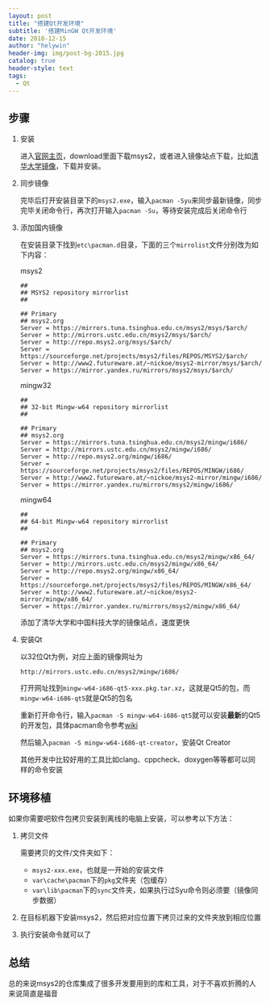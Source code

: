 ```yaml
---
layout: post
title: "搭建Qt开发环境"
subtitle: '搭建MinGW Qt开发环境'
date: 2018-12-15
author: "helywin"
header-img: img/post-bg-2015.jpg
catalog: true
header-style: text
tags:
  - Qt
---
```



## 步骤

1. 安装

   进入[官网主页](http://mingw-w64.org/doku.php/start)，download里面下载msys2，或者进入镜像站点下载，比如[清华大学镜像](https://mirrors.tuna.tsinghua.edu.cn/msys2/distrib/)，下载并安装。

2. 同步镜像

   完毕后打开安装目录下的`msys2.exe`，输入`pacman -Syu`来同步最新镜像，同步完毕关闭命令行，再次打开输入`pacman -Su`，等待安装完成后关闭命令行

3. 添加国内镜像

   在安装目录下找到`etc\pacman.d`目录，下面的三个`mirrolist`文件分别改为如下内容：

   msys2

   ```
   ##
   ## MSYS2 repository mirrorlist
   ##
   
   ## Primary
   ## msys2.org
   Server = https://mirrors.tuna.tsinghua.edu.cn/msys2/msys/$arch/
   Server = http://mirrors.ustc.edu.cn/msys2/msys/$arch/
   Server = http://repo.msys2.org/msys/$arch/
   Server = https://sourceforge.net/projects/msys2/files/REPOS/MSYS2/$arch/
   Server = http://www2.futureware.at/~nickoe/msys2-mirror/msys/$arch/
   Server = https://mirror.yandex.ru/mirrors/msys2/msys/$arch/
   
   ```

   mingw32

   ```
   ##
   ## 32-bit Mingw-w64 repository mirrorlist
   ##
   
   ## Primary
   ## msys2.org
   Server = https://mirrors.tuna.tsinghua.edu.cn/msys2/mingw/i686/
   Server = http://mirrors.ustc.edu.cn/msys2/mingw/i686/
   Server = http://repo.msys2.org/mingw/i686/
   Server = https://sourceforge.net/projects/msys2/files/REPOS/MINGW/i686/
   Server = http://www2.futureware.at/~nickoe/msys2-mirror/mingw/i686/
   Server = https://mirror.yandex.ru/mirrors/msys2/mingw/i686/
   ```

   mingw64

   ```
   ##
   ## 64-bit Mingw-w64 repository mirrorlist
   ##
   
   ## Primary
   ## msys2.org
   Server = https://mirrors.tuna.tsinghua.edu.cn/msys2/mingw/x86_64/
   Server = http://mirrors.ustc.edu.cn/msys2/mingw/x86_64/
   Server = http://repo.msys2.org/mingw/x86_64/
   Server = https://sourceforge.net/projects/msys2/files/REPOS/MINGW/x86_64/
   Server = http://www2.futureware.at/~nickoe/msys2-mirror/mingw/x86_64/
   Server = https://mirror.yandex.ru/mirrors/msys2/mingw/x86_64/
   ```

   添加了清华大学和中国科技大学的镜像站点，速度更快

4. 安装Qt

   以32位Qt为例，对应上面的镜像网址为

   ```
   http://mirrors.ustc.edu.cn/msys2/mingw/i686/
   ```

   打开网址找到`mingw-w64-i686-qt5-xxx.pkg.tar.xz`，这就是Qt5的包，而`mingw-w64-i686-qt5`就是Qt5的包名

   重新打开命令行，输入`pacman -S mingw-w64-i686-qt5`就可以安装**最新**的Qt5的开发包，具体pacman命令参考[wiki](https://wiki.archlinux.org/index.php/Pacman_%E7%AE%80%E4%BD%93%E4%B8%AD%E6%96%87)

   然后输入`pacman -S mingw-w64-i686-qt-creator`，安装Qt Creator

   其他开发中比较好用的工具比如clang、cppcheck、doxygen等等都可以同样的命令安装

## 环境移植

如果你需要吧软件包拷贝安装到离线的电脑上安装，可以参考以下方法：

1. 拷贝文件

   需要拷贝的文件/文件夹如下：

   - `msys2-xxx.exe`，也就是一开始的安装文件
   - `var\cache\pacman`下的`pkg`文件夹（包缓存）
   - `var\lib\pacman`下的`sync`文件夹，如果执行过Syu命令则必须要（镜像同步数据）

2. 在目标机器下安装msys2，然后把对应位置下拷贝过来的文件夹放到相应位置
3. 执行安装命令就可以了

## 总结

总的来说msys2的仓库集成了很多开发要用到的库和工具，对于不喜欢折腾的人来说简直是福音